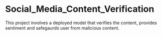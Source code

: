 # Social_Media_Content_Verification

This project involves a deployed model that verifies the content, provides sentiment and safegaurds user from malicious content.
